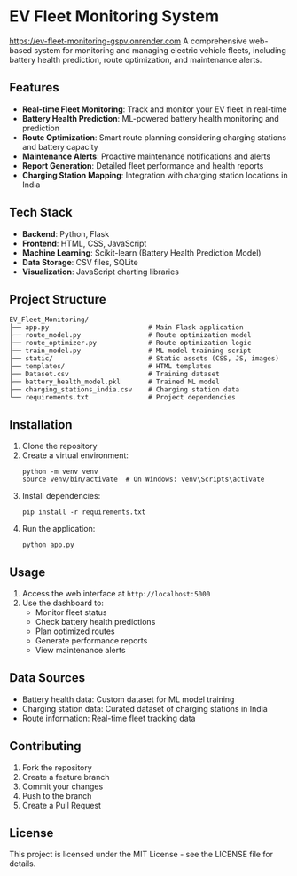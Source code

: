 # EV Fleet Monitoring System
https://ev-fleet-monitoring-gspv.onrender.com
A comprehensive web-based system for monitoring and managing electric vehicle fleets, including battery health prediction, route optimization, and maintenance alerts.

## Features

- **Real-time Fleet Monitoring**: Track and monitor your EV fleet in real-time
- **Battery Health Prediction**: ML-powered battery health monitoring and prediction
- **Route Optimization**: Smart route planning considering charging stations and battery capacity
- **Maintenance Alerts**: Proactive maintenance notifications and alerts
- **Report Generation**: Detailed fleet performance and health reports
- **Charging Station Mapping**: Integration with charging station locations in India

## Tech Stack

- **Backend**: Python, Flask
- **Frontend**: HTML, CSS, JavaScript
- **Machine Learning**: Scikit-learn (Battery Health Prediction Model)
- **Data Storage**: CSV files, SQLite
- **Visualization**: JavaScript charting libraries

## Project Structure

```
EV_Fleet_Monitoring/
├── app.py                         # Main Flask application
├── route_model.py                 # Route optimization model
├── route_optimizer.py             # Route optimization logic
├── train_model.py                 # ML model training script
├── static/                        # Static assets (CSS, JS, images)
├── templates/                     # HTML templates
├── Dataset.csv                    # Training dataset
├── battery_health_model.pkl       # Trained ML model
├── charging_stations_india.csv    # Charging station data
└── requirements.txt               # Project dependencies
```

## Installation

1. Clone the repository
2. Create a virtual environment:
   ```
   python -m venv venv
   source venv/bin/activate  # On Windows: venv\Scripts\activate
   ```
3. Install dependencies:
   ```
   pip install -r requirements.txt
   ```
4. Run the application:
   ```
   python app.py
   ```

## Usage

1. Access the web interface at `http://localhost:5000`
2. Use the dashboard to:
   - Monitor fleet status
   - Check battery health predictions
   - Plan optimized routes
   - Generate performance reports
   - View maintenance alerts

## Data Sources

- Battery health data: Custom dataset for ML model training
- Charging station data: Curated dataset of charging stations in India
- Route information: Real-time fleet tracking data

## Contributing

1. Fork the repository
2. Create a feature branch
3. Commit your changes
4. Push to the branch
5. Create a Pull Request

## License

This project is licensed under the MIT License - see the LICENSE file for details.

